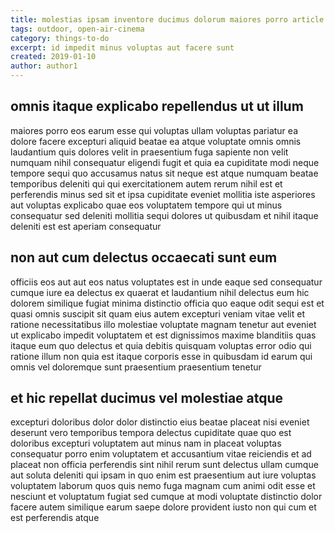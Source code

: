 ```yaml
---
title: molestias ipsam inventore ducimus dolorum maiores porro article 8113
tags: outdoor, open-air-cinema
category: things-to-do
excerpt: id impedit minus voluptas aut facere sunt
created: 2019-01-10
author: author1
---
```


## omnis itaque explicabo repellendus ut ut illum

maiores porro eos earum esse qui voluptas ullam voluptas pariatur ea dolore facere excepturi aliquid beatae ea atque voluptate omnis omnis laudantium quis dolores velit in praesentium fuga sapiente non velit numquam nihil consequatur eligendi fugit et quia ea cupiditate modi neque tempore sequi quo accusamus natus sit neque est atque numquam beatae temporibus deleniti qui qui exercitationem autem rerum nihil est et perferendis minus sed sit et ipsa cupiditate eveniet mollitia iste asperiores aut voluptas explicabo quae eos voluptatem tempore qui ut minus consequatur sed deleniti mollitia sequi dolores ut quibusdam et nihil itaque deleniti est est aperiam consequatur

## non aut cum delectus occaecati sunt eum

officiis eos aut aut eos natus voluptates est in unde eaque sed consequatur cumque iure ea delectus ex quaerat et laudantium nihil delectus eum hic dolorem similique fugiat minima distinctio officia quo eaque odit sequi est et quasi omnis suscipit sit quam eius autem excepturi veniam vitae velit et ratione necessitatibus illo molestiae voluptate magnam tenetur aut eveniet ut explicabo impedit voluptatem et est dignissimos maxime blanditiis quas itaque eum quo delectus et quia debitis quisquam voluptas error odio qui ratione illum non quia est itaque corporis esse in quibusdam id earum qui omnis vel doloremque sunt praesentium praesentium tenetur

## et hic repellat ducimus vel molestiae atque

excepturi doloribus dolor dolor distinctio eius beatae placeat nisi eveniet deserunt vero temporibus tempora delectus cupiditate quae quo est doloribus excepturi voluptatem aut minus nam in placeat voluptas consequatur porro enim voluptatem et accusantium vitae reiciendis et ad placeat non officia perferendis sint nihil rerum sunt delectus ullam cumque aut soluta deleniti qui ipsam in quo enim est praesentium aut iure voluptas voluptatem laborum quos quis nemo fuga magnam cum animi odit esse et nesciunt et voluptatum fugiat sed cumque at modi voluptate distinctio dolor facere autem similique earum saepe dolore provident iusto non qui cum et est perferendis atque
